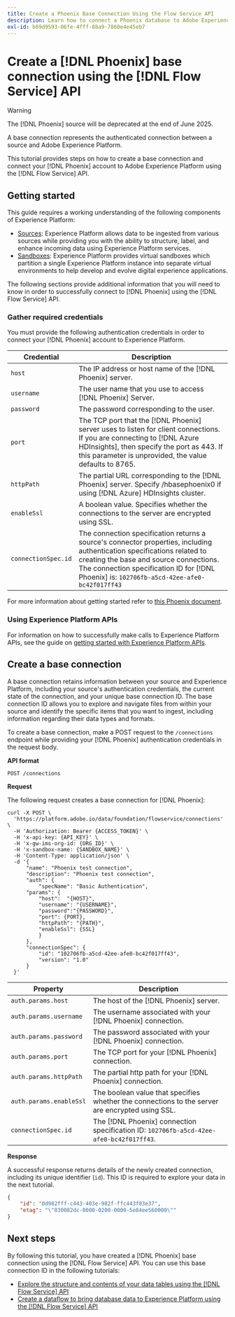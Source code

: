 ```yaml
---
title: Create a Phoenix Base Connection Using the Flow Service API
description: Learn how to connect a Phoenix database to Adobe Experience Platform using the Flow Service API.
exl-id: b69d9593-06fe-4fff-88a9-7860e4e45eb7
---
```

# Create a [!DNL Phoenix] base connection using the [!DNL Flow Service] API

>[!WARNING]
>
>The [!DNL Phoenix] source will be deprecated at the end of June 2025.

A base connection represents the authenticated connection between a source and Adobe Experience Platform.

This tutorial provides steps on how to create a base connection and  connect your [!DNL Phoenix] account to Adobe Experience Platform using the [!DNL Flow Service] API.

## Getting started

This guide requires a working understanding of the following components of Experience Platform:

* [Sources](../../../../home.md): Experience Platform allows data to be ingested from various sources while providing you with the ability to structure, label, and enhance incoming data using Experience Platform services.
* [Sandboxes](../../../../../sandboxes/home.md): Experience Platform provides virtual sandboxes which partition a single Experience Platform instance into separate virtual environments to help develop and evolve digital experience applications.

The following sections provide additional information that you will need to know in order to successfully connect to [!DNL Phoenix] using the [!DNL Flow Service] API.

### Gather required credentials

You must provide the following authentication credentials in order to connect your [!DNL Phoenix] account to Experience Platform.

| Credential | Description |
| ---------- | ----------- |
| `host` | The IP address or host name of the [!DNL Phoenix] server. |
| `username` | The user name that you use to access [!DNL Phoenix] Server. |
| `password` | The password corresponding to the user. |
| `port` | The TCP port that the [!DNL Phoenix] server uses to listen for client connections. If you are connecting to [!DNL Azure HDInsights], then specify the port as 443. If this parameter is unprovided, the value defaults to 8765. |
| `httpPath` | The partial URL corresponding to the [!DNL Phoenix] server. Specify /hbasephoenix0 if using [!DNL Azure] HDInsights cluster. |
| `enableSsl` | A boolean value. Specifies whether the connections to the server are encrypted using SSL. |
| `connectionSpec.id` | The connection specification returns a source's connector properties, including authentication specifications related to creating the base and source connections. The connection specification ID for [!DNL Phoenix] is: `102706fb-a5cd-42ee-afe0-bc42f017ff43` |

For more information about getting started refer to [this Phoenix document](https://python-phoenixdb.readthedocs.io/en/latest/api.html).

### Using Experience Platform APIs

For information on how to successfully make calls to Experience Platform APIs, see the guide on [getting started with Experience Platform APIs](../../../../../landing/api-guide.md).

## Create a base connection

A base connection retains information between your source and Experience Platform, including your source's authentication credentials, the current state of the connection, and your unique base connection ID. The base connection ID allows you to explore and navigate files from within your source and identify the specific items that you want to ingest, including information regarding their data types and formats.

To create a base connection, make a POST request to the `/connections` endpoint while providing your [!DNL Phoenix] authentication credentials in the request body.

**API format**

```https
POST /connections
```

**Request**

The following request creates a base connection for [!DNL Phoenix]:

```shell
curl -X POST \
  'https://platform.adobe.io/data/foundation/flowservice/connections' \
  -H 'Authorization: Bearer {ACCESS_TOKEN}' \
  -H 'x-api-key: {API_KEY}' \
  -H 'x-gw-ims-org-id: {ORG_ID}' \
  -H 'x-sandbox-name: {SANDBOX_NAME}' \
  -H 'Content-Type: application/json' \
  -d '{
      "name": "Phoenix test connection",
      "description": "Phoenix test connection",
      "auth": {
          "specName": "Basic Authentication",
      "params": {
          "host":  "{HOST}",
          "username": "{USERNAME}",
          "password":"{PASSWORD}",
          "port": {PORT},
          "httpPath": "{PATH}",
          "enableSsl": {SSL}
          }
      },
      "connectionSpec": {
          "id": "102706fb-a5cd-42ee-afe0-bc42f017ff43",
          "version": "1.0"
      }
  }'
```

| Property | Description |
| --------- | ----------- |
| `auth.params.host` | The host of the [!DNL Phoenix] server. |
| `auth.params.username` | The username associated with your [!DNL Phoenix] connection. |
| `auth.params.password` | The password associated with your [!DNL Phoenix] connection. |
| `auth.params.port` | The TCP port for your [!DNL Phoenix] connection. |
| `auth.params.httpPath` | The partial http path for your [!DNL Phoenix] connection. |
| `auth.params.enableSsl` | The boolean value that specifies whether the connections to the server are encrypted using SSL. |
| `connectionSpec.id` | The [!DNL Phoenix] connection specification ID: `102706fb-a5cd-42ee-afe0-bc42f017ff43`. |

**Response**

A successful response returns details of the newly created connection, including its unique identifier (`id`). This ID is required to explore your data in the next tutorial.

```json
{
    "id": "0d982fff-c443-403e-982f-ffc443f03e37",
    "etag": "\"830082dc-0000-0200-0000-5e84ee560000\""
}
```

## Next steps

By following this tutorial, you have created a [!DNL Phoenix] base connection using the [!DNL Flow Service] API. You can use this base connection ID in the following tutorials:

* [Explore the structure and contents of your data tables using the [!DNL Flow Service] API](../../explore/tabular.md)
* [Create a dataflow to bring database data to Experience Platform using the [!DNL Flow Service] API](../../collect/database-nosql.md)
